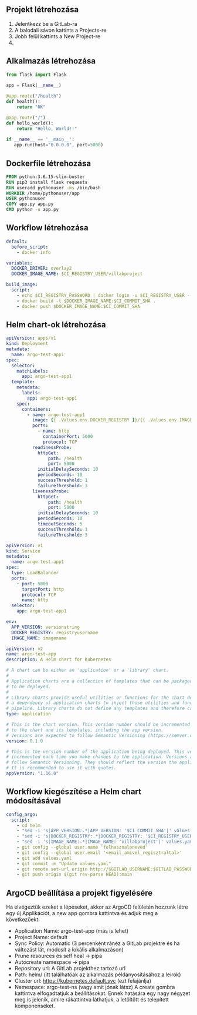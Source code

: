 ## Projekt létrehozása
1. Jelentkezz be a GitLab-ra
2. A balodali sávon kattints a Projects-re
3. Jobb felül kattints a New Project-re
4. 

## Alkalmazás létrehozása

```Python
from flask import Flask
 
app = Flask(__name__)

@app.route("/health")
def health():
    return "OK"

@app.route("/")
def hello_world():
    return "Hello, World!!"
 
if __name__ == '__main__':  
   app.run(host="0.0.0.0", port=5000)
```

## Dockerfile létrehozása

```Dockerfile
FROM python:3.6.15-slim-buster
RUN pip3 install flask requests
RUN useradd pythonuser -ms /bin/bash
WORKDIR /home/pythonuser/app
USER pythonuser
COPY app.py app.py
CMD python -u app.py
```

## Workflow létrehozása
```yaml
default:
  before_script:
    - docker info

variables:
  DOCKER_DRIVER: overlay2
  DOCKER_IMAGE_NAME: $CI_REGISTRY_USER/villabproject

build_image:
  script:
    - echo $CI_REGISTRY_PASSWORD | docker login -u $CI_REGISTRY_USER --password-stdin
    - docker build -t $DOCKER_IMAGE_NAME:$CI_COMMIT_SHA .
    - docker push $DOCKER_IMAGE_NAME:$CI_COMMIT_SHA
```

## Helm chart-ok létrehozása

```yaml
apiVersion: apps/v1
kind: Deployment
metadata:
  name: argo-test-app1
spec:
  selector:
    matchLabels:
      app: argo-test-app1
  template:
    metadata:
      labels:
        app: argo-test-app1
    spec:
      containers:
        - name: argo-test-app1
          image: {{ .Values.env.DOCKER_REGISTRY }}/{{ .Values.env.IMAGE_NAME }}:{{ .Values.env.APP_VERSION }}
          ports:
            - name: http
              containerPort: 5000
              protocol: TCP
          readinessProbe:
            httpGet:
                path: /health
                port: 5000
            initialDelaySeconds: 10
            periodSeconds: 10
            successThreshold: 1
            failureThreshold: 3
          livenessProbe:
            httpGet:
                path: /health
                port: 5000
            initialDelaySeconds: 10
            periodSeconds: 10
            timeoutSeconds: 5
            successThreshold: 1
            failureThreshold: 3
```

```yaml
apiVersion: v1
kind: Service
metadata:
  name: argo-test-app1
spec:
  type: LoadBalancer
  ports:
    - port: 5000
      targetPort: http
      protocol: TCP
      name: http
  selector:
    app: argo-test-app1
```

```yaml
env:
  APP_VERSION: versionstring
  DOCKER_REGISTRY: registryusername
  IMAGE_NAME: imagename
```

```yaml
apiVersion: v2
name: argo-test-app
description: A Helm chart for Kubernetes

# A chart can be either an 'application' or a 'library' chart.
#
# Application charts are a collection of templates that can be packaged into versioned archives
# to be deployed.
#
# Library charts provide useful utilities or functions for the chart developer. They're included as
# a dependency of application charts to inject those utilities and functions into the rendering
# pipeline. Library charts do not define any templates and therefore cannot be deployed.
type: application

# This is the chart version. This version number should be incremented each time you make changes
# to the chart and its templates, including the app version.
# Versions are expected to follow Semantic Versioning (https://semver.org/)
version: 0.1.0

# This is the version number of the application being deployed. This version number should be
# incremented each time you make changes to the application. Versions are not expected to
# follow Semantic Versioning. They should reflect the version the application is using.
# It is recommended to use it with quotes.
appVersion: "1.16.0"

```

## Workflow kiegészítése a Helm chart módosításával


```yaml
config_argo:
  script:
    - cd helm
    - "sed -i 's|APP_VERSION:.*|APP_VERSION: '$CI_COMMIT_SHA'|' values.yaml"
    - "sed -i 's|DOCKER_REGISTRY:.*|DOCKER_REGISTRY: '$CI_REGISTRY_USER'|' values.yaml"
    - "sed -i 's|IMAGE_NAME:.*|IMAGE_NAME: 'villabproject'|' values.yaml"
    - git config --global user.name 'felhasznaloneved'
    - git config --global user.email '<email_amivel_regisztraltal>'
    - git add values.yaml
    - git commit -m "Update values.yaml"
    - git remote set-url origin http://$GITLAB_USERNAME:$GITLAB_PASSWORD@128.105.146.171:8080/$GITLAB_USERNAME/myproject.git
    - git push origin $(git rev-parse HEAD):main

```
## ArgoCD beállítása a projekt figyelésére
Ha elvégeztük ezeket a lépéseket, akkor az ArgoCD felületén hozzunk létre egy új Applikációt, a new app gombra kattintva és adjuk meg a következőekt:
- Application Name: argo-test-app (más is lehet)
- Project Name: default
- Sync Policy: Automatic (3 percenként ránéz a GitLab projektre és ha változást lát, módosít a lokális alkalmazáson)
- Prune resources és self heal -> pipa
- Autocreate namespace -> pipa
- Repository url: A GitLab projekthez tartozó url
- Path: helm/ (itt találhatóak az alkalmazás példányosításához a leírók)
- Cluster url: https://kubernetes.default.svc (ezt felajánlja)
- Namespace: argo-test-ns (vagy amit jónak látsz)
A create gombra kattintva elfogadtatjuk a beállításokat. Ennek hatására egy nagy négyzet meg is jelenik, amire rákattintva láthatjuk, a letöltött és telepített komponenseket.
